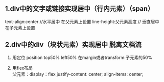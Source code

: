 ## 1.div中的文字或链接实现居中（行内元素）（span）  
  text-align:center   //水平居中  在父元素上设置
  line-height:父元素高度   // 垂直居中在子元素上设置

## 2.div中的div（块状元素）实现居中  脱离文档流
1. 用定位
   position    top50% left50% 在margin或者transform 子元素的50%

2. 用flex布局  
    父元素：display：flex   justify-content: center;
  align-items: center;